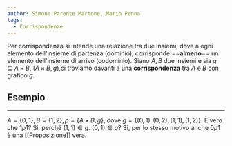 ```yaml
---
author: Simone Parente Martone, Mario Penna
tags:
  - Corrispondenze
---
```

Per corrispondenza si intende una relazione tra due insiemi, dove a ogni elemento dell'insieme di partenza (dominio), corrisponde **==almeno==** un elemento dell'insieme di arrivo (codominio).
Siano $A, B$ due insiemi e sia $g\subseteq A\times B$, $(A \times B, g)$,ci troviamo davanti a una **corrispondenza** tra $A$ e $B$ con grafico $g$.
## Esempio
---
$A = \{0, 1 \}, B = \{1,2 \}, \rho = \{A \times B, g\}$, dove $g = \{ (0,1), (0, 2), (1, 1 ), (1,2) \}$.
È vero che $1 \rho 1$? Si, perché $(1,1 ) \in g$.
$(0, 1) \in g$? Si, per lo stesso motivo anche $0 \rho 1$ è una [[Proposizione]] vera.